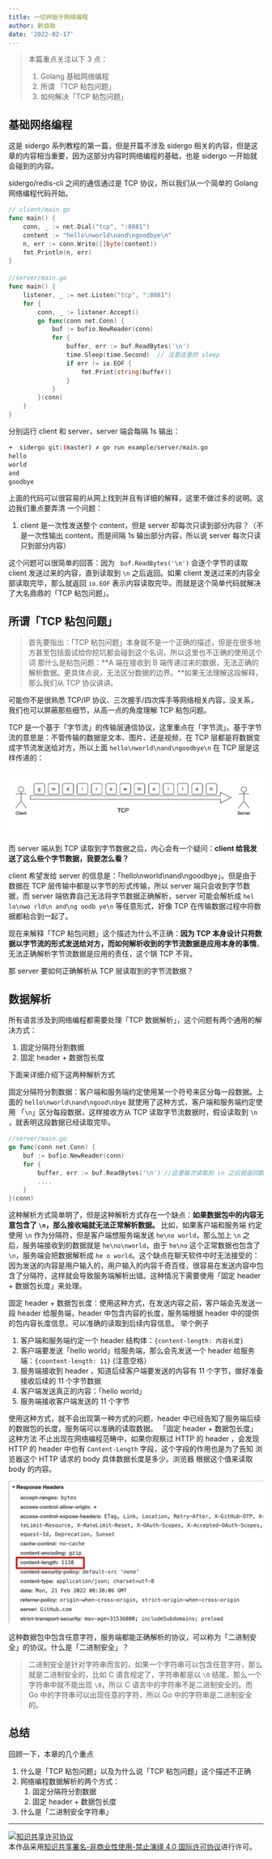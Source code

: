 ```yaml
---
title: 一切开始于网络编程
author: 新自助
date: '2022-02-17'
---
```

> 本篇重点关注以下 3 点：
> 1. Golang 基础网络编程
> 2. 所谓 「TCP 粘包问题」
> 3. 如何解决「TCP 粘包问题」

## 基础网络编程

这是 sidergo 系列教程的第一篇，但是开篇不涉及 sidergo 相关的内容，但是这章的内容相当重要，因为这部分内容时网络编程的基础，也是 sidergo 一开始就会碰到的内容。

sidergo/redis-cli 之间的通信通过是 TCP 协议，所以我们从一个简单的 Golang 网络编程代码开始。

```go
// client/main.go
func main() {
	conn, _ := net.Dial("tcp", ":8081")
	content := "hello\nworld\nand\ngoodbye\n"
	n, err := conn.Write([]byte(content))
	fmt.Println(n, err)
}

//server/main.go
func main() {
	listener, _ := net.Listen("tcp", ":8081")
	for {
		conn, _ := listener.Accept()
		go func(conn net.Conn) {
			buf := bufio.NewReader(conn)
			for {
				buffer, err := buf.ReadBytes('\n')
				time.Sleep(time.Second)  // 注意这里的 sleep
				if err != io.EOF {
					fmt.Print(string(buffer))
				}
			}
		}(conn)
	}
}
```
分别运行 client 和 server，server 端会每隔 1s 输出：
```bash
➜  sidergo git:(master) ✗ go run example/server/main.go
hello
world
and
goodbye
```
上面的代码可以很容易的从网上找到并且有详细的解释，这里不做过多的说明。这边我们重点要弄清 一个问题：
1. client 是一次性发送整个 content，但是 server 却每次只读到部分内容？（不是一次性输出 content，而是间隔 1s 输出部分内容，所以说 server 每次只读只到部分内容）

这个问题可以很简单的回答：因为 ` buf.ReadBytes('\n')`  会逐个字节的读取 client 发送过来的内容，直到读取到 `\n` 之后返回。如果 client 发送过来的内容全部读取完毕，那么就返回 `io.EOF` 表示内容读取完毕。而就是这个简单代码就解决了大名鼎鼎的「TCP 粘包问题」。

## 所谓「TCP 粘包问题」
> 首先要指出：「TCP 粘包问题」本身就不是一个正确的描述，但是在很多地方甚至包括面试给你挖坑都会碰到这个名词，所以这里也不正确的使用这个词
那什么是粘包问题：**A 端在接收到 B 端传递过来的数据，无法正确的解析数据。更具体点说，无法区分数据的边界。**如果无法理解这段解释，那么我们从 TCP 协议讲讲。

可能你不是很熟悉 TCP/IP 协议、三次握手/四次挥手等网络相关内容，没关系，我们也可以屏蔽那些细节，从高一点的角度理解 TCP 粘包问题。

TCP 是一个基于「字节流」的传输层通信协议，这里重点在「字节流」。基于字节流的意思是：不管传输的数据是文本、图片、还是视频，在 TCP 层都是将数据变成字节流发送给对方，所以上面 `hello\nworld\nand\ngoodbye\n` 在 TCP 层是这样传递的：

![](https://raw.githubusercontent.com/chenjiayao/sidergo-posts/master/docs/images/chapter-1-1.jpg)

而 server 端从到 TCP 读取到字节数据之后，内心会有一个疑问：**client 给我发送了这么些个字节数据，我要怎么看？**

client 希望发给 server 的信息是：「hello\nworld\nand\ngoodbye」。但是由于数据在 TCP 层传输中都是以字节的形式传输，所以 server 端只会收到字节数据，而 server 端依靠自己无法将字节数据正确解析，server 可能会解析成 `hel lo\nwo rld\n and\ng oodb ye\n` 等任意形式，好像 TCP 在传输数据过程中将数据都粘合到一起了。

现在来解释「TCP 粘包问题」这个描述为什么不正确：**因为 TCP 本身设计只将数据以字节流的形式发送给对方，而如何解析收到的字节流数据是应用本身的事情**。无法正确解析字节流数据是应用的责任，这个锅 TCP 不背。

那 server 要如何正确解析从 TCP 层读取到的字节流数据？

## 数据解析
所有语言涉及到网络编程都需要处理「TCP 数据解析」，这个问题有两个通用的解决方式：
1. 固定分隔符分割数据
2. 固定 header + 数据包长度

下面来详细介绍下这两种解析方式

固定分隔符分割数据：客户端和服务端约定使用某一个符号来区分每一段数据。上面的 `hello\nworld\nand\ngood\nbye` 就使用了这种方式，客户端和服务端约定使用 「`\n`」区分每段数据，这样接收方从 TCP 读取字节流数据时，假设读取到 `\n` ，就表明这段数据已经读取完毕。

```go
//server/main.go
go func(conn net.Conn) {
    buf := bufio.NewReader(conn)
    for {
        buffer, err := buf.ReadBytes('\n') //这里每次读取到 \n 之后就返回数据
        ....
    }
}(conn)
```
这种解析方式简单明了，但是这种解析方式存在一个缺点：**如果数据包中的内容无意包含了 `\n`，那么接收端就无法正常解析数据。** 比如，如果客户端和服务端 约定使用 `\n` 作为分隔符，但是客户端想服务端发送 `he\no world`，那么加上 `\n` 之后，服务端接收到的数据就是 `he\no\nworld`，由于 `he\no` 这个正常数据也包含了 `\n`，服务端会把数据解析成 `he o world`。这个缺点在聊天软件中时无法接受的：因为发送的内容是用户输入的，用户输入的内容千奇百怪，很容易在发送内容中包含了分隔符，这样就会导致服务端解析出错。这种情况下需要使用「固定 header + 数据包长度」来处理。　

固定 header + 数据包长度：使用这种方式，在发送内容之前，客户端会先发送一段 header 给服务端，header 中包含内容的长度，服务端根据 header 中的提供的包内容长度信息，可以准确的读取到后续内容信息。 举个例子
1. 客户端和服务端约定一个 header 结构体：`{content-length: 内容长度}`
2. 客户端要发送「hello world」给服务端，那么会先发送一个 header 给服务端：`{coontent-length: 11}` (注意空格）
3. 服务端接收到 header ，知道后续客户端要发送的内容有 11 个字节，做好准备接收后续的 11 个字节数据
4. 客户端发送真正的内容：「hello world」
5. 服务端接收客户端发送的 11 个字节

使用这种方式，就不会出现第一种方式的问题，header 中已经告知了服务端后续的数据包的长度，服务端可以准确的读取数据。
「固定 header + 数据包长度」这种方法 不止出现在网络编程范畴中，如果你观察过 HTTP 的 header ，会发现 HTTP 的 header 中也有 `Content-Length` 字段，这个字段的作用也是为了告知 浏览器这个 HTTP 请求的 body 具体数据长度是多少。浏览器 根据这个值来读取 body 的内容。

![](https://raw.githubusercontent.com/chenjiayao/sidergo-posts/master/docs/images/chapter-1-2.jpg)

这种数据包中包含任意字符，服务端都能正确解析的协议，可以称为「二进制安全」的协议。什么是「二进制安全」？
>  二进制安全是针对字符串而言的，如果一个字符串可以包含任意字符，那么就是二进制安全的，比如 C 语言规定了，字符串都是以 `\0` 结尾，那么一个字符串中就不能出现 `\0`，所以 C 语言中的字符串不是二进制安全的。而 Go 中的字符串可以出现任意的字符，所以  Go 中的字符串是二进制安全的。

## 总结

回顾一下，本章的几个重点
1. 什么是「TCP 粘包问题」以及为什么说「TCP 粘包问题」这个描述不正确
2. 网络编程数据解析的两个方式：
   1. 固定分隔符分割数据
   2. 固定 header + 数据包长度
3. 什么是「二进制安全字符串」

---

<a rel="license" href="http://creativecommons.org/licenses/by-nc-nd/4.0/"><img alt="知识共享许可协议" style="border-width:0" src="https://i.creativecommons.org/l/by-nc-nd/4.0/88x31.png" /></a><br />本作品采用<a rel="license" href="http://creativecommons.org/licenses/by-nc-nd/4.0/">知识共享署名-非商业性使用-禁止演绎 4.0 国际许可协议</a>进行许可。

<Vssue/>